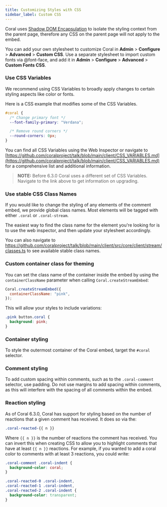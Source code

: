 ```yaml
---
title: Customizing Styles with CSS
sidebar_label: Custom CSS
---
```


Coral uses [Shadow DOM Encapsulation](https://developer.mozilla.org/en-US/docs/Web/Web_Components/Using_shadow_DOM) to isolate the styling context from the parent page, therefore any CSS on the parent page will not apply to the embed.

You can add your own stylesheet to customize Coral in **Admin** > **Configure** > **Advanced** > **Custom CSS**. Use a separate stylesheet to import custom fonts via @font-face, and add it in **Admin** > **Configure** > **Advanced** > **Custom Fonts CSS**.

### Use CSS Variables

We recommend using CSS Variables to broadly apply changes to certain styling aspects like color or fonts.

Here is a CSS example that modifies some of the CSS Variables.

```css
#coral {
  /* Change primary font */
  --font-family-primary: "Verdana";

  /* Remove round corners */
  --round-corners: 0px;
}
```

You can find all CSS Variables using the Web Inspector or navigate to [https://github.com/coralproject/talk/blob/main/client/CSS_VARIABLES.md](https://github.com/coralproject/talk/blob/main/client/CSS_VARIABLES.md) for a comprehensive list and additional information.

> **NOTE:** Before 6.3.0 Coral uses a different set of CSS Variables. Navigate to the link above to get information on upgrading.

### Use stable CSS Class Names

If you would like to change the styling of any elements of the comment embed, we provide global class names. Most elements will be tagged with either `.coral` or `.coral-stream`.

The easiest way to find the class name for the element you're looking for is to use the web inspector, and then update your stylesheet accordingly.

You can also navigate to https://github.com/coralproject/talk/blob/main/client/src/core/client/stream/classes.ts to see available stable class names.

### Custom container class for theming

You can set the class name of the container inside the embed by using the `containerClassName` parameter when calling `Coral.createStreamEmbed`:

```js
Coral.createStreamEmbed({
  containerClassName: "pink",
});
```

This will allow your styles to include variations:

```css
.pink button.coral {
  background: pink;
}
```

### Container styling

To style the outermost container of the Coral embed, target the `#coral` selector.

### Comment styling

To add custom spacing within comments, such as to the `.coral-comment` selector, use padding. Do not use margins to add spacing within comments, as this will interfere with the spacing of all comments within the embed.

### Reaction styling

As of Coral 6.3.0, Coral has support for styling based on the number of
reactions that a given comment has received. It does so via the:

```css
.coral-reacted-{{ n }}
```

Where `{{ n }}` is the number of reactions the comment has received. You can
invert this when creating CSS to allow you to highlight comments that have at
least `{{ n }}` reactions. For example, if you wanted to add a coral color to
comments with at least 3 reactions, you could write:

```css
.coral-comment .coral-indent {
  background-color: coral;
}

.coral-reacted-0 .coral-indent,
.coral-reacted-1 .coral-indent,
.coral-reacted-2 .coral-indent {
  background-color: transparent;
}
```
